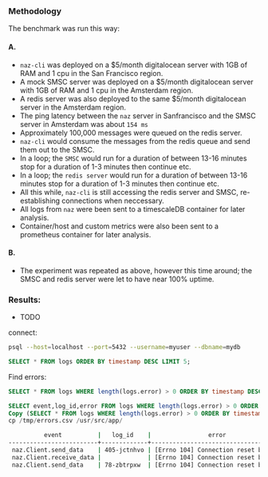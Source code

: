 
### Methodology
The benchmark was run this way:

#### A.
- `naz-cli` was deployed on a $5/month digitalocean server with 1GB of RAM and 1 cpu in the San Francisco region.       
- A mock SMSC server was deployed on a $5/month digitalocean server with 1GB of RAM and 1 cpu in the Amsterdam region.     
- A redis server was also deployed to the same $5/month digitalocean server in the Amsterdam region.   
- The ping latency between the `naz` server in Sanfrancisco and the SMSC server in Amsterdam was about `154 ms`    
- Approximately 100,000 messages were queued on the redis server.   
- `naz-cli` would consume the messages from the redis queue and send them out to the SMSC.   
- In a loop; the `SMSC` would run for a duration of between 13-16 minutes stop for a duration of 1-3 minutes then continue etc.
- In a loop; the `redis server` would run for a duration of between 13-16 minutes stop for a duration of 1-3 minutes then continue etc.
- All this while, `naz-cli` is still accessing the redis server and SMSC, re-establishing connections when neccessary.
- All logs from `naz` were been sent to a timescaleDB container for later analysis.   
- Container/host and custom metrics were also been sent to a prometheus container for later analysis.  

#### B.
- The experiment was repeated as above, however this time around; the SMSC and redis server were let to have near 100% uptime.

### Results:
- TODO


connect:   
```sh
psql --host=localhost --port=5432 --username=myuser --dbname=mydb
```



```sql
SELECT * FROM logs ORDER BY timestamp DESC LIMIT 5;
```

Find errors:
```sql
SELECT * FROM logs WHERE length(logs.error) > 0 ORDER BY timestamp DESC;
```

```sql
SELECT event,log_id,error FROM logs WHERE length(logs.error) > 0 ORDER BY timestamp DESC;
Copy (SELECT * FROM logs WHERE length(logs.error) > 0 ORDER BY timestamp DESC) To '/tmp/errors.csv' With CSV DELIMITER ',';
cp /tmp/errors.csv /usr/src/app/
```

```sh
          event          |   log_id    |                error
-------------------------+-------------+--------------------------------------
 naz.Client.send_data    | 405-jctnhvo | [Errno 104] Connection reset by peer
 naz.Client.receive_data |             | [Errno 104] Connection reset by peer
 naz.Client.send_data    | 78-zbtrpxw  | [Errno 104] Connection reset by peer
 ```
